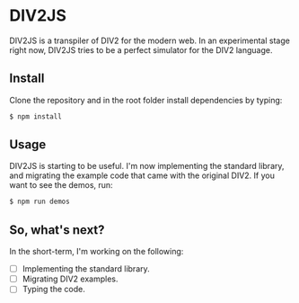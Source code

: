 # DIV2JS

DIV2JS is a transpiler of DIV2 for the modern web. In an experimental stage
right now, DIV2JS tries to be a perfect simulator for the DIV2 language.

## Install

Clone the repository and in the root folder install dependencies by typing:

```bash
$ npm install
```

## Usage

DIV2JS is starting to be useful. I'm now implementing the standard library,
and migrating the example code that came with the original DIV2. If you want
to see the demos, run:

```bash
$ npm run demos
```

## So, what's next?

In the short-term, I'm working on the following:

- [ ] Implementing the standard library.
- [ ] Migrating DIV2 examples.
- [ ] Typing the code.
